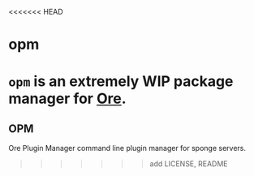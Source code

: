 <<<<<<< HEAD
# opm

`opm` is an extremely WIP package manager for [Ore](https://ore.spongepowered.com).
=======
OPM
---

Ore Plugin Manager command line plugin manager for sponge servers.

>>>>>>> add LICENSE, README
